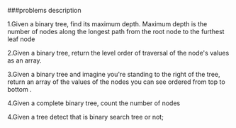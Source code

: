 ###problems description

1.Given a binary tree, find its maximum depth.
Maximum depth is the number of nodes along the
longest path from the root node to the furthest
leaf node

2.Given a binary tree, return the level order of
traversal of the node's values as an array.

3.Given a binary tree and imagine you're standing
to the right of the tree, return an array of the values
of the nodes you can see ordered from top to bottom .

4.Given a complete binary tree, count the number of
nodes

4.Given a tree detect that is binary search tree or not;
